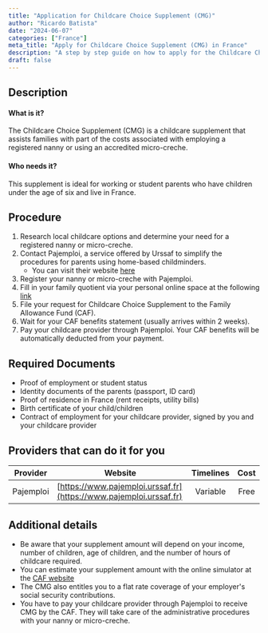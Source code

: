 ```yaml
---
title: "Application for Childcare Choice Supplement (CMG)"
author: "Ricardo Batista"
date: "2024-06-07"
categories: ["France"]
meta_title: "Apply for Childcare Choice Supplement (CMG) in France"
description: "A step by step guide on how to apply for the Childcare Choice Supplement (CMG) in France."
draft: false
---
```


## Description
#### What is it?
The Childcare Choice Supplement (CMG) is a childcare supplement that assists families with part of the costs associated with employing a registered nanny or using an accredited micro-creche.

#### Who needs it?
This supplement is ideal for working or student parents who have children under the age of six and live in France. 

## Procedure
1. Research local childcare options and determine your need for a registered nanny or micro-creche.
2. Contact Pajemploi, a service offered by Urssaf to simplify the procedures for parents using home-based childminders.
    - You can visit their website [here](https://www.pajemploi.urssaf.fr/pajewebinfo/cms/sites/pajewebinfo/accueil/index.html)
3. Register your nanny or micro-creche with Pajemploi.
4. Fill in your family quotient via your personal online space at the following [link](https://www.caf.fr/allocataires/droits-et-prestations/s-informer-sur-les-aides/petite-enfance/le-complement-libre-choix-du-mode-de-garde)
5. File your request for Childcare Choice Supplement to the Family Allowance Fund (CAF).
6. Wait for your CAF benefits statement (usually arrives within 2 weeks).
7. Pay your childcare provider through Pajemploi. Your CAF benefits will be automatically deducted from your payment.

## Required Documents
- Proof of employment or student status
- Identity documents of the parents (passport, ID card)
- Proof of residence in France (rent receipts, utility bills)
- Birth certificate of your child/children
- Contract of employment for your childcare provider, signed by you and your childcare provider

## Providers that can do it for you

| Provider        |     Website     |     Timelines    |       Cost      |
| --------------- | --------------- |  :-------------: | :-------------: |
| Pajemploi      |  [https://www.pajemploi.urssaf.fr](https://www.pajemploi.urssaf.fr)   |      Variable      |        Free       |

## Additional details
- Be aware that your supplement amount will depend on your income, number of children, age of children, and the number of hours of childcare required.
- You can estimate your supplement amount with the online simulator at the [CAF website](https://wwwd.caf.fr/wps/portal/caffr/aidesetservices/lesservicesenligne/estimervosdroits/lecomplementdulibrechoixdumodedegarde)
- The CMG also entitles you to a flat rate coverage of your employer's social security contributions.
- You have to pay your childcare provider through Pajemploi to receive CMG by the CAF. They will take care of the administrative procedures with your nanny or micro-creche.